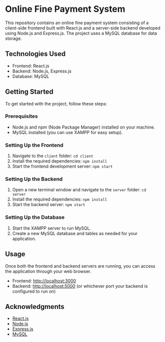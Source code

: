 # Online Fine Payment System

This repository contains an online fine payment system consisting of a client-side frontend built with React.js and a server-side backend developed using Node.js and Express.js. The project uses a MySQL database for data storage.

## Technologies Used
- Frontend: React.js
- Backend: Node.js, Express.js
- Database: MySQL

## Getting Started
To get started with the project, follow these steps:

### Prerequisites
- Node.js and npm (Node Package Manager) installed on your machine.
- MySQL installed (you can use XAMPP for easy setup).

### Setting Up the Frontend
1. Navigate to the `client` folder: `cd client`
2. Install the required dependencies: `npm install`
3. Start the frontend development server: `npm start`

### Setting Up the Backend
1. Open a new terminal window and navigate to the `server` folder: `cd server`
2. Install the required dependencies: `npm install`
3. Start the backend server: `npm start`

### Setting Up the Database
1. Start the XAMPP server to run MySQL.
2. Create a new MySQL database and tables as needed for your application.

## Usage
Once both the frontend and backend servers are running, you can access the application through your web browser. 
- Frontend: [http://localhost:3000](http://localhost:3000)
- Backend: [http://localhost:5000](http://localhost:5000) (or whichever port your backend is configured to run on)

## Acknowledgments
- [React.js](https://reactjs.org/)
- [Node.js](https://nodejs.org/)
- [Express.js](https://expressjs.com/)
- [MySQL](https://www.mysql.com/)
